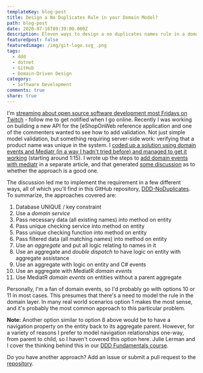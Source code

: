 ```yaml
---
templateKey: blog-post
title: Design a No Duplicates Rule in your Domain Model?
path: blog-post
date: 2020-07-16T09:39:00.000Z
description: Eleven ways to design a no duplicates names rule in a domain model following domain-driven design (DDD).
featuredpost: false
featuredimage: /img/git-logo.svg_.png
tags:
  - ddd
  - dotnet
  - GitHub
  - Domain-Driven Design
category:
  - Software Development
comments: true
share: true
---
```


I'm [streaming about open source software development most Fridays on Twitch](https://twitch.tv/ardalis) - follow me to get notified when I go online. Recently I was working on building a new API for the [eShopOnWeb reference application and one of the commenters wanted to see how to add validation. Not just simple model validation, but something requiring server-side work: verifying that a product name was unique in the system. I [coded up a solution using domain events and Mediatr (in a way I hadn't tried before) and managed to get it working](https://www.youtube.com/watch?v=x-UXUGVLMj8) (starting around 1:15). I wrote up the steps to [add domain events with mediatr](https://ardalis.com/immediate-domain-event-salvation-with-mediatr/) in a separate article, and that generated [some discussion](https://twitter.com/kamgrzybek/status/1280868055627763713) as to whether the approach is a good one.

The discussion led me to implement the requirement in a few different ways, all of which you'll find in this GitHub repository, [DDD-NoDuplicates](https://github.com/ardalis/DDD-NoDuplicates). To summarize, the approaches covered are:

1. Database UNIQUE / key constraint
2. Use a *domain service*
3. Pass necessary data (all existing names) into method on entity
4. Pass unique checking service into method on entity
5. Pass unique checking function into method on entity
6. Pass filtered data (all matching names) into method on entity
7. Use an *aggregate* and put all logic relating to names in it
8. Use an aggregate and *double dispatch* to have logic on entity with aggregate assistance
9. Use an aggregate with logic on entity and C# events
10. Use an aggregate with MediatR *domain events*
11. Use MediatR *domain events* on entities without a parent aggregate

Personally, I'm a fan of domain events, so I'd probably go with options 10 or 11 in most cases. This presumes that there's a need to model the rule in the domain layer. In many real world scenarios option 1 makes the most sense, and it's probably the most common approach to this particular problem.

**Note:** Another option similar to option 8 above would be to have a navigation property on the entity back to its aggregate parent. However, for a variety of reasons I prefer to model navigation relationships one-way, from parent to child, so I haven't covered this option here. Julie Lerman and I cover the thinking behind this in our [DDD Fundamentals course](https://www.pluralsight.com/courses/domain-driven-design-fundamentals).

Do you have another approach? Add an issue or submit a pull request to the [repository](https://github.com/ardalis/DDD-NoDuplicates).
